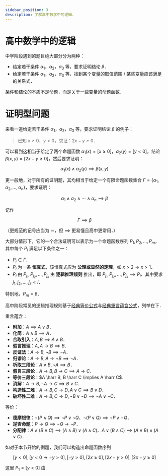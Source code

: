 ```yaml
---
sidebar_position: 3
description: 了解高中数学中的逻辑．
---
```


# 高中数学中的逻辑

中学阶段遇到的题目绝大部分分为两种：

- 给定若干条件 $\alpha_1$，$\alpha_2$，$\alpha_3$ 等，要求证明结论 $\beta$．
- 给定若干条件 $\alpha_1$，$\alpha_2$，$\alpha_3$ 等，找到某个变量的取值范围 / 某些变量应该满足的关系式．

条件和结论的本质不是命题，而是关于一些变量的命题函数．

# 证明型问题

来看一道给定若干条件 $\alpha_1$，$\alpha_2$，$\alpha_3$ 等，要求证明结论 $\beta$ 的例子：

> 已知 $x \ge 0$，$y < 0$，求证：$2x - y \ge 0$．

可以看到这相当于给定了两个命题函数 $\alpha_1(x) = [x \ge 0]$，$\alpha_2(y) = [y < 0]$，结论 $\beta(x, y) = [2x - y \ge 0]$，然后要求证明：

$$
\alpha_1(x) \land \alpha_2(y) \implies \beta(x, y)
$$

更一般地，对于所有的证明题，其均相当于给定一个有限命题函数集合 $\Gamma = \{\alpha_1, \alpha_2, \ldots, \alpha_n\}$，要求证明：

$$
\alpha_1 \land \alpha_2 \land \cdots \land \alpha_n \implies \beta
$$

记作

$$
\Gamma \implies \beta
$$

（更规范的记号应当为 $\vDash$，但 $\implies$ 更易懂且高中更常用．）

大部分情形下，它的一个合法证明可以表示为一个命题函数序列 $P_1, P_2, \ldots, P_m$，其中每个 $P_i$ 满足以下条件之一：

- $P_i \in \Gamma$．
- $P_i$ 为一条 **恒真式**，该恒真式应为 **公理或显然的定理**，如 $x > 2 \to x > 1$．
- $P_i$ 由 $P_{j_1}, P_{j_2}, \ldots, P_{j_k}$ 由 **逻辑推理规则** 推出，即 $P_{j_1}, P_{j_2}, \ldots, P_{j_k} \implies P_i$．其中要求 $j_1, j_2, \ldots, j_k < i$．

特别地，$P_m = \beta$．

高中阶段常见的逻辑推理规则基于[经典等价公式](./fol#经典等价公式)与[经典重言蕴含公式](./fol#经典重言蕴含公式)，列举在下．

重言蕴含：

- **附加**：$A \implies A \lor B$．
- **化简**：$A \land B \implies A$．
- **合取引入**：$A, B \implies A \land B$．
- **假言推理**：$A, A \to B \implies B$．
- **反证法**：$A \to B, \neg B \implies \neg A$．
- **归谬论**：$A \to B, A \to \neg B \implies \neg A$．
- **析取三段论**：$A \lor B, \neg A \implies B$．
- **假言三段论**：$A \to B, B \to C \implies A \to C$．
- **等价三段论**：$A \harr B, B \harr C \implies A \harr C$．
- **消解**：$A \to B, \neg A \to C \implies B \lor C$．
- **构造性二难**：$A \to B, C \to D, A \lor C \implies B \lor D$．
- **破坏性二难**：$A \to B, C \to D, \neg B \lor \neg D \implies \neg A \lor \neg C$．

等价：

- **德摩根律**：$\neg(P \land Q) \implies \neg P \lor \neg Q$、$\neg(P \lor Q) \implies \neg P \land \neg Q$．
- **逆否命题**：$P \to Q \implies \neg Q \to \neg P$．
- **分配律**：$A \land (B \lor C) \implies (A \land B) \lor (A \land C)$、$A \lor (B \land C) \implies (A \lor B) \land (A \lor C)$．

如对于本节开始的例题，我们可以构造出命题函数序列

$$
[y < 0], [y < 0 \to -y > 0], [-y > 0], [2x \ge 0], [2x - y > 0], [2x - y \ge 0]
$$

这里 $P_1 = [y < 0]$ 由
